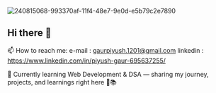 ![240815068-993370af-11f4-48e7-9e0d-e5b79c2e7890](https://github.com/user-attachments/assets/27de450c-c711-4a1e-8352-ed521cff8144)

## Hi there 👋
📫 How to reach me:
  e-mail : gaurpiyush.1201@gmail.com
  linkedin : https://www.linkedin.com/in/piyush-gaur-695637255/
  
🌱 Currently learning Web Development & DSA — sharing my journey, projects, and learnings right here 🚀📚
<!--
**piyushGAUR1201/piyushGAUR1201** is a ✨ _special_ ✨ repository because its `README.md` (this file) appears on your GitHub profile.

Here are some ideas to get you started:

- 🔭 I’m currently working on ...
- 🌱 I’m currently learning ...
- 👯 I’m looking to collaborate on ...
- 🤔 I’m looking for help with ...
- 💬 Ask me about ...
- 📫 How to reach me: ...
- 😄 Pronouns: ...
- ⚡ Fun fact: ...
-->

